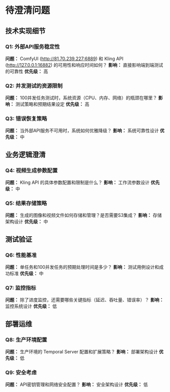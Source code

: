 # 待澄清问题

## 技术实现细节

### Q1: 外部API服务稳定性
**问题：** ComfyUI (http://81.70.239.227:6889) 和 Kling API (http://127.0.0.1:16882) 的可用性和响应时间如何？
**影响：** 直接影响端到端测试的可靠性
**优先级：** 高

### Q2: 并发测试的资源限制
**问题：** 100并发任务测试时，系统资源（CPU、内存、网络）的瓶颈在哪里？
**影响：** 测试策略和预期结果设定
**优先级：** 高

### Q3: 错误恢复策略
**问题：** 当外部API服务不可用时，系统如何优雅降级？
**影响：** 系统可靠性设计
**优先级：** 中

## 业务逻辑澄清

### Q4: 视频生成参数配置
**问题：** Kling API 的具体参数配置和限制是什么？
**影响：** 工作流参数设计
**优先级：** 中

### Q5: 结果存储策略
**问题：** 生成的图像和视频文件如何存储和管理？是否需要S3集成？
**影响：** 存储架构设计
**优先级：** 中

## 测试验证

### Q6: 性能基准
**问题：** 单任务和100并发任务的预期处理时间是多少？
**影响：** 测试用例设计和成功标准
**优先级：** 中

### Q7: 监控指标
**问题：** 除了进度监控，还需要哪些关键指标（延迟、吞吐量、错误率）？
**影响：** 监控系统设计
**优先级：** 低

## 部署运维

### Q8: 生产环境配置
**问题：** 生产环境的 Temporal Server 配置和扩展策略？
**影响：** 部署架构设计
**优先级：** 低

### Q9: 安全考虑
**问题：** API密钥管理和网络安全配置？
**影响：** 安全架构设计
**优先级：** 低